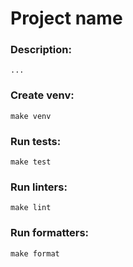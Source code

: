 # Project name

### Description:
    ...

### Create venv:
    make venv

### Run tests:
    make test

### Run linters:
    make lint

### Run formatters:
    make format
